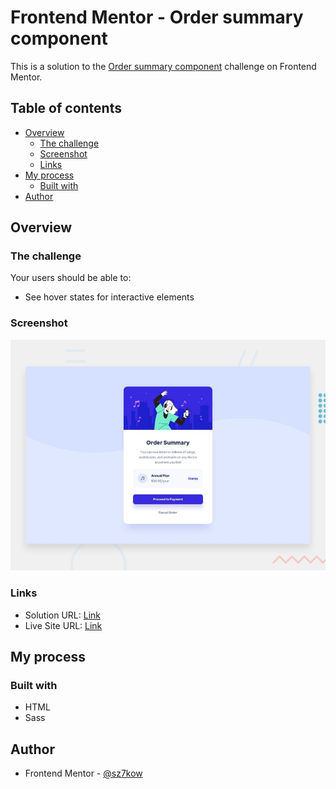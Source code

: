 # Frontend Mentor - Order summary component

This is a solution to the [Order summary component](https://www.frontendmentor.io/challenges/order-summary-component-QlPmajDUj) challenge on Frontend Mentor.

## Table of contents

- [Overview](#overview)
  - [The challenge](#the-challenge)
  - [Screenshot](#screenshot)
  - [Links](#links)
- [My process](#my-process)
  - [Built with](#built-with)
- [Author](#author)

## Overview

### The challenge

Your users should be able to:

- See hover states for interactive elements

### Screenshot

![](./screenshots/screenshot-order-summary-component.jpg)

### Links

- Solution URL: [Link](https://www.frontendmentor.io/solutions/order-summary-component-ZlSJ0qGf7)
- Live Site URL: [Link](https://order-summary-component.sz7kow.com/)

## My process

### Built with

- HTML
- Sass

## Author
- Frontend Mentor - [@sz7kow](https://www.frontendmentor.io/profile/sz7kow)
